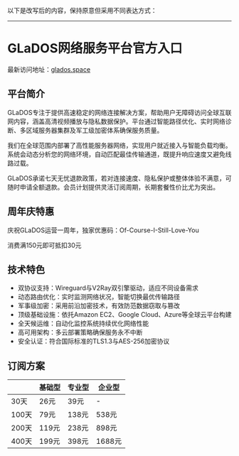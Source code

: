 以下是改写后的内容，保持原意但采用不同表达方式：

---

# GLaDOS网络服务平台官方入口

最新访问地址：[glados.space](https://url.gogogomiao.one/QYTN)

## 平台简介

GLaDOS专注于提供高速稳定的网络连接解决方案，帮助用户无障碍访问全球互联网内容，涵盖高清视频播放与隐私数据保护。平台通过智能路径优化、实时网络诊断、多区域服务器集群及军工级加密体系确保服务质量。

我们在全球范围内部署了高性能服务器网络，实现用户就近接入与智能负载均衡。系统会动态分析您的网络环境，自动匹配最佳传输通道，既提升响应速度又避免线路过载。

GLaDOS承诺七天无忧退款政策，若对连接速度、隐私保护或整体体验不满意，可随时申请全额退款。会员计划提供灵活订阅周期，长期套餐性价比尤为突出。

## 周年庆特惠

庆祝GLaDOS运营一周年，独家优惠码：Of-Course-I-Still-Love-You

消费满150元即可抵扣30元

## 技术特色

* 双协议支持：Wireguard与V2Ray双引擎驱动，适应不同设备需求
* 动态路由优化：实时监测网络状况，智能切换最优传输路径
* 军事级加密：采用前沿加密技术，有效防范数据窃取与篡改
* 顶级基础设施：依托Amazon EC2、Google Cloud、Azure等全球云平台构建
* 全天候运维：自动化监控系统持续优化网络性能
* 高可用架构：多云部署策略确保服务永不中断
* 安全认证：符合国际标准的TLS1.3与AES-256加密协议

## 订阅方案

||基础型|专业型|企业型|
|----|----|----|----|
|30天|26元|39元|-|
|100天|79元|138元|538元|
|200天|119元|238元|898元|
|400天|199元|398元|1688元|